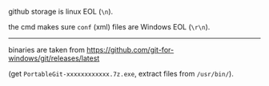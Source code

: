 github storage is linux EOL (`\n`).  

the cmd makes sure `conf` (xml) files are Windows EOL (`\r\n`).

<hr/>

binaries are taken from 
https://github.com/git-for-windows/git/releases/latest

(get `PortableGit-xxxxxxxxxxxx.7z.exe`, extract files from `/usr/bin/`). 
